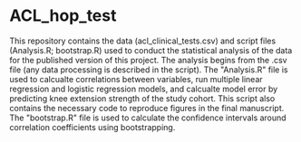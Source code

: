 # ACL_hop_test
This repository contains the data (acl_clinical_tests.csv) and script files (Analysis.R; bootstrap.R) used to conduct the statistical analysis of the data for the published version of this project. The analysis begins from the .csv file (any data processing is described in the script). The "Analysis.R" file is used to calcualte correlations between variables, run multiple linear regression and logistic regression models, and calcualte model error by predicting knee extension strength of the study cohort. This script also contains the necessary code to reproduce figures in the final manuscript. The "bootstrap.R" file is used to calculate the confidence intervals around correlation coefficients using bootstrapping.

